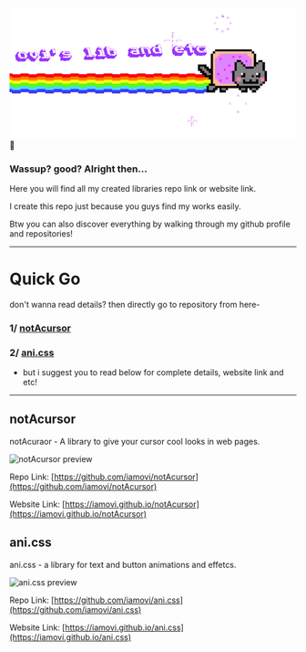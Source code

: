 ![banner.gif](./.github/banner.gif) 🚀

### Wassup? good? Alright then...

Here you will find all my created libraries repo link or website link.

I create this repo just because you guys find my works easily.

Btw you can also discover everything by walking through my github profile and repositories!

---

# Quick Go

don't wanna read details? then directly go to repository from here-

### 1/ [notAcursor](https://github.com/iamovi/notAcursor)

### 2/ [ani.css](https://github.com/iamovi/ani.css)


- but i suggest you to read below for complete details, website link and etc!
---

## notAcursor

notAcuraor - A library to give your cursor cool looks in web pages.

![notAcursor preview](https://ik.imagekit.io/iamovi/notAcursor/preview/preview-notAcursor-minecraftSword.gif?updatedAt=1701086973677)

Repo Link: [https://github.com/iamovi/notAcursor](https://github.com/iamovi/notAcursor)

Website Link: [https://iamovi.github.io/notAcursor](https://iamovi.github.io/notAcursor)

## ani.css

ani.css - a library for text and button animations and effetcs.

![ani.css preview](https://camo.githubusercontent.com/9817b8daf602054e8f0a6babef45f3ded70b1273a2e82492b7aef3785062a143/68747470733a2f2f696b2e696d6167656b69742e696f2f69616d6f76692f70726f6a6563742d616e692f707265766965772f616e692d7478742d612e6769663f7570646174656441743d31373031363132383030353130)

Repo Link: [https://github.com/iamovi/ani.css](https://github.com/iamovi/ani.css)

Website Link: [https://iamovi.github.io/ani.css](https://iamovi.github.io/ani.css)
